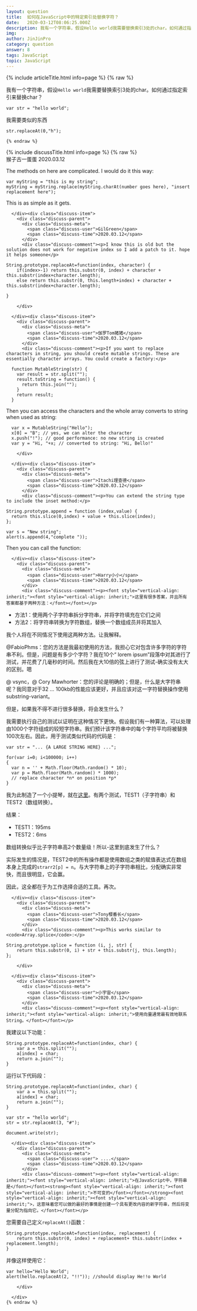 ```yaml
---
layout: question
title:  如何在JavaScript中的特定索引处替换字符？
date:   2020-03-12T08:06:25.000Z
description: 我有一个字符串，假设Hello world我需要替换索引3处的char。如何通过指定索引来替换char？var str = "hello world"...
img: 
author: JinJinPro
category: question
answer: 8
tags: JavaScript
topic: JavaScript
---
```

<div class="article-root">
  <div class="article">
    {% include articleTitle.html info=page %}
    {% raw %}
    <div class="article-content"><p><font style="vertical-align: inherit;"><font style="vertical-align: inherit;">我有一个字符串，假设</font></font><code>Hello world</code><font style="vertical-align: inherit;"><font style="vertical-align: inherit;">我需要替换索引3处的char。如何通过指定索引来替换char？</font></font></p>

<pre><code>var str = "hello world";
</code></pre>

<p><font style="vertical-align: inherit;"><font style="vertical-align: inherit;">我需要类似的东西</font></font></p>

<pre><code>str.replaceAt(0,"h");
</code></pre></div>
    {% endraw %}
  </div>

  <div class="discuss-wrapper">
    {% include discussTitle.html info=page %}
    {% raw %}
    <div class="discuss-item">
        <div class="discuss-parent">
          <div class="discuss-meta">
            <span class="discuss-user">猴子古一蛋蛋</span>
            <span class="discuss-time">2020.03.12</span>
          </div>
          <div class="discuss-comment"><p>The methods on here are complicated.
I would do it this way:</p>

<pre><code>var myString = "this is my string";<font></font>
myString = myString.replace(myString.charAt(number goes here), "insert replacement here");<font></font>
</code></pre>

<p>This is as simple as it gets.</p></div>
        </div>
        
      </div><div class="discuss-item">
        <div class="discuss-parent">
          <div class="discuss-meta">
            <span class="discuss-user">GilGreen</span>
            <span class="discuss-time">2020.03.12</span>
          </div>
          <div class="discuss-comment"><p>I know this is old but the solution does not work for negative index so I add a patch to it. hope it helps someone</p>

<pre><code>String.prototype.replaceAt=function(index, character) {<font></font>
    if(index&gt;-1) return this.substr(0, index) + character + this.substr(index+character.length);<font></font>
    else return this.substr(0, this.length+index) + character + this.substr(index+character.length);<font></font>
<font></font>
}<font></font>
</code></pre></div>
        </div>
        
      </div><div class="discuss-item">
        <div class="discuss-parent">
          <div class="discuss-meta">
            <span class="discuss-user">伽罗Tom猪猪</span>
            <span class="discuss-time">2020.03.12</span>
          </div>
          <div class="discuss-comment"><p>If you want to replace characters in string, you should create mutable strings. These are essentially character arrays. You could create a factory:</p>

<pre><code>  function MutableString(str) {<font></font>
    var result = str.split("");<font></font>
    result.toString = function() {<font></font>
      return this.join("");<font></font>
    }<font></font>
    return result;<font></font>
  }<font></font>
</code></pre>

<p>Then you can access the characters and the whole array converts to string when used as string:</p>

<pre><code>  var x = MutableString("Hello");<font></font>
  x[0] = "B"; // yes, we can alter the character<font></font>
  x.push("!"); // good performance: no new string is created<font></font>
  var y = "Hi, "+x; // converted to string: "Hi, Bello!"<font></font>
</code></pre></div>
        </div>
        
      </div><div class="discuss-item">
        <div class="discuss-parent">
          <div class="discuss-meta">
            <span class="discuss-user">Itachi理查德</span>
            <span class="discuss-time">2020.03.12</span>
          </div>
          <div class="discuss-comment"><p>You can extend the string type to include the inset method:</p>

<p></p><div class="snippet" data-lang="js" data-hide="false" data-console="true" data-babel="false">
<div class="snippet-code">
<pre class="snippet-code-js lang-js prettyprint-override"><code>String.prototype.append = function (index,value) {<font></font>
  return this.slice(0,index) + value + this.slice(index);<font></font>
};<font></font>
<font></font>
var s = "New string";<font></font>
alert(s.append(4,"complete "));</code></pre>
</div>
</div>
<p></p>

<p>Then you can call the function:</p></div>
        </div>
        
      </div><div class="discuss-item">
        <div class="discuss-parent">
          <div class="discuss-meta">
            <span class="discuss-user">Harry小小</span>
            <span class="discuss-time">2020.03.12</span>
          </div>
          <div class="discuss-comment"><p><font style="vertical-align: inherit;"><font style="vertical-align: inherit;">这里有很多答案，并且所有答案都基于两种方法：</font></font></p>

<ul>
<li><font style="vertical-align: inherit;"><font style="vertical-align: inherit;">方法1：使用两个子字符串拆分字符串，并将字符填充在它们之间</font></font></li>
<li><font style="vertical-align: inherit;"><font style="vertical-align: inherit;">方法2：将字符串转换为字符数组，替换一个数组成员并将其加入</font></font></li>
</ul>

<p><font style="vertical-align: inherit;"><font style="vertical-align: inherit;">我个人将在不同情况下使用这两种方法。</font><font style="vertical-align: inherit;">让我解释。</font></font></p>

<p><font style="vertical-align: inherit;"><font style="vertical-align: inherit;">@FabioPhms：您的方法是我最初使用的方法，我担心它对包含许多字符的字符串不利。</font><font style="vertical-align: inherit;">但是，问题是有多少个字符？</font><font style="vertical-align: inherit;">我在10个“ lorem ipsum”段落中对其进行了测试，并花费了几毫秒的时间。</font><font style="vertical-align: inherit;">然后我在大10倍的弦上进行了测试-确实没有太大的区别。</font><font style="vertical-align: inherit;">嗯</font></font></p>

<p><font style="vertical-align: inherit;"><font style="vertical-align: inherit;">@ vsync，@ Cory Mawhorter：您的评论是明确的；</font><font style="vertical-align: inherit;">但是，什么是大字符串呢？</font><font style="vertical-align: inherit;">我同意对于32 ... 100kb的性能应该更好，并且应该对这一字符替换操作使用substring-variant。</font></font></p>

<p><font style="vertical-align: inherit;"><font style="vertical-align: inherit;">但是，如果我不得不进行很多替换，将会发生什么？</font></font></p>

<p><font style="vertical-align: inherit;"><font style="vertical-align: inherit;">我需要执行自己的测试以证明在这种情况下更快。</font><font style="vertical-align: inherit;">假设我们有一种算法，可以处理由1000个字符组成的较短字符串。</font><font style="vertical-align: inherit;">我们预计该字符串中的每个字符平均将被替换100次左右。</font><font style="vertical-align: inherit;">因此，用于测试类似代码的代码是：</font></font></p>

<pre><code>var str = "... {A LARGE STRING HERE} ...";<font></font>
<font></font>
for(var i=0; i&lt;100000; i++)<font></font>
{<font></font>
  var n = '' + Math.floor(Math.random() * 10);<font></font>
  var p = Math.floor(Math.random() * 1000);<font></font>
  // replace character *n* on position *p*<font></font>
}<font></font>
</code></pre>

<p><font style="vertical-align: inherit;"><font style="vertical-align: inherit;">我为此制造了一个小提琴，就在</font></font><a href="http://jsfiddle.net/ozrentk/B5Uvu/2/"><font style="vertical-align: inherit;"><font style="vertical-align: inherit;">这里</font></font></a><font style="vertical-align: inherit;"><font style="vertical-align: inherit;">。</font><font style="vertical-align: inherit;">有两个测试，TEST1（子字符串）和TEST2（数组转换）。</font></font></p>

<p><font style="vertical-align: inherit;"><font style="vertical-align: inherit;">结果：</font></font></p>

<ul>
<li><font style="vertical-align: inherit;"><font style="vertical-align: inherit;">TEST1：195ms</font></font></li>
<li><font style="vertical-align: inherit;"><font style="vertical-align: inherit;">TEST2：6ms</font></font></li>
</ul>

<p><font style="vertical-align: inherit;"><font style="vertical-align: inherit;">数组转换似乎比子字符串高2个数量级！</font><font style="vertical-align: inherit;">所以-这里到底发生了什么？</font></font></p>

<p><font style="vertical-align: inherit;"><font style="vertical-align: inherit;">实际发生的情况是，TEST2中的所有操作都是使用数组之类的赋值表达式在数组本身上完成的</font></font><code>strarr2[p] = n</code><font style="vertical-align: inherit;"><font style="vertical-align: inherit;">。</font><font style="vertical-align: inherit;">与大字符串上的子字符串相比，分配确实非常快，而且很明显，它会赢。</font></font></p>

<p><font style="vertical-align: inherit;"><font style="vertical-align: inherit;">因此，这全都在于为工作选择合适的工具。</font><font style="vertical-align: inherit;">再次。</font></font></p></div>
        </div>
        
      </div><div class="discuss-item">
        <div class="discuss-parent">
          <div class="discuss-meta">
            <span class="discuss-user">Tony樱番长</span>
            <span class="discuss-time">2020.03.12</span>
          </div>
          <div class="discuss-comment"><p>This works similar to <code>Array.splice</code>:</p>

<pre><code>String.prototype.splice = function (i, j, str) {<font></font>
    return this.substr(0, i) + str + this.substr(j, this.length);<font></font>
};<font></font>
</code></pre></div>
        </div>
        
      </div><div class="discuss-item">
        <div class="discuss-parent">
          <div class="discuss-meta">
            <span class="discuss-user">小宇宙</span>
            <span class="discuss-time">2020.03.12</span>
          </div>
          <div class="discuss-comment"><p><font style="vertical-align: inherit;"><font style="vertical-align: inherit;">使用向量通常最有效地联系String。</font></font></p>

<p><font style="vertical-align: inherit;"><font style="vertical-align: inherit;">我建议以下功能：</font></font></p>

<pre><code>String.prototype.replaceAt=function(index, char) {<font></font>
    var a = this.split("");<font></font>
    a[index] = char;<font></font>
    return a.join("");<font></font>
}<font></font>
</code></pre>

<p><font style="vertical-align: inherit;"><font style="vertical-align: inherit;">运行以下代码段：</font></font></p>

<p></p><div class="snippet" data-lang="js" data-hide="false" data-console="false" data-babel="false">
<div class="snippet-code">
<pre class="snippet-code-js lang-js prettyprint-override"><code>String.prototype.replaceAt=function(index, char) {<font></font>
    var a = this.split("");<font></font>
    a[index] = char;<font></font>
    return a.join("");<font></font>
}<font></font>
<font></font>
var str = "hello world";<font></font>
str = str.replaceAt(3, "#");<font></font>
<font></font>
document.write(str);</code></pre>
</div>
</div>
<p></p></div>
        </div>
        
      </div><div class="discuss-item">
        <div class="discuss-parent">
          <div class="discuss-meta">
            <span class="discuss-user"> ....</span>
            <span class="discuss-time">2020.03.12</span>
          </div>
          <div class="discuss-comment"><p><font style="vertical-align: inherit;"><font style="vertical-align: inherit;">在JavaScript中，字符串是</font></font><strong><font style="vertical-align: inherit;"><font style="vertical-align: inherit;">不可变的</font></font></strong><font style="vertical-align: inherit;"><font style="vertical-align: inherit;">，这意味着您可以做的最好的事情是创建一个具有更改内容的新字符串，然后将变量分配为指向它。</font></font></p>

<p><font style="vertical-align: inherit;"><font style="vertical-align: inherit;">您需要自己定义</font></font><code>replaceAt()</code><font style="vertical-align: inherit;"><font style="vertical-align: inherit;">函数：</font></font></p>

<pre><code>String.prototype.replaceAt=function(index, replacement) {<font></font>
    return this.substr(0, index) + replacement+ this.substr(index + replacement.length);<font></font>
}<font></font>
</code></pre>

<p><font style="vertical-align: inherit;"><font style="vertical-align: inherit;">并像这样使用它：</font></font></p>

<pre><code>var hello="Hello World";<font></font>
alert(hello.replaceAt(2, "!!")); //should display He!!o World<font></font>
</code></pre></div>
        </div>
        
      </div>
    {% endraw %}
  </div>
<div>
